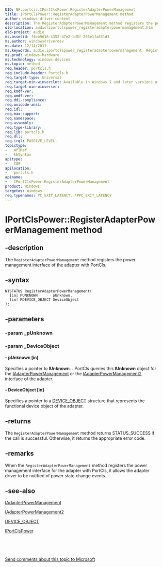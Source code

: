 ```yaml
---
UID: NF:portcls.IPortClsPower.RegisterAdapterPowerManagement
title: IPortClsPower::RegisterAdapterPowerManagement method
author: windows-driver-content
description: The RegisterAdapterPowerManagement method registers the power management interface of the adapter with PortCls.
old-location: audio\iportclspower_registeradapterpowermanagement.htm
old-project: audio
ms.assetid: f4eb9d18-4352-47e2-bd5f-256e1fa831d3
ms.author: windowsdriverdev
ms.date: 12/14/2017
ms.keywords: audio.iportclspower_registeradapterpowermanagement, RegisterAdapterPowerManagement method [Audio Devices], IPortClsPower interface [Audio Devices], RegisterAdapterPowerManagement method, IPortClsPower, RegisterAdapterPowerManagement method [Audio Devices], IPortClsPower interface, audmp-routines_9c179fd9-d332-478d-a114-469dc1c746fc.xml, RegisterAdapterPowerManagement, portcls/IPortClsPower::RegisterAdapterPowerManagement, IPortClsPower::RegisterAdapterPowerManagement
ms.prod: windows-hardware
ms.technology: windows-devices
ms.topic: method
req.header: portcls.h
req.include-header: Portcls.h
req.target-type: Universal
req.target-min-winverclnt: Available in Windows 7 and later versions of Windows.
req.target-min-winversvr: 
req.kmdf-ver: 
req.umdf-ver: 
req.ddi-compliance: 
req.unicode-ansi: 
req.idl: 
req.max-support: 
req.namespace: 
req.assembly: 
req.type-library: 
req.lib: portcls.h
req.dll: 
req.irql: PASSIVE_LEVEL.
topictype:
-	APIRef
-	kbSyntax
apitype:
-	COM
apilocation:
-	portcls.h
apiname:
-	IPortClsPower.RegisterAdapterPowerManagement
product: Windows
targetos: Windows
req.typenames: PC_EXIT_LATENCY, *PPC_EXIT_LATENCY
---
```


# IPortClsPower::RegisterAdapterPowerManagement method


## -description


The <code>RegisterAdapterPowerManagement</code> method registers the power management interface of the adapter with PortCls.


## -syntax


````
NTSTATUS RegisterAdapterPowerManagement(
  [in] PUNKNOWN       pUnknown,
  [in] PDEVICE_OBJECT DeviceObject
);
````


## -parameters




### -param _pUnknown




### -param _DeviceObject





#### - pUnknown [in]

Specifies a pointer to <b>IUnknown</b>. . PortCls queries this <b>IUnknown</b> object for the <a href="..\portcls\nn-portcls-iadapterpowermanagement.md">IAdapterPowerManagement</a> or the <a href="..\portcls\nn-portcls-iadapterpowermanagement2.md">IAdapterPowerManagement2</a> interface of the adapter.


#### - DeviceObject [in]

Specifies a pointer to a <a href="..\wdm\ns-wdm-_device_object.md">DEVICE_OBJECT</a> structure that represents the functional device object of the adapter.


## -returns


The <code>RegisterAdapterPowerManagement</code> method returns STATUS_SUCCESS if the call is successful. Otherwise, it returns the appropriate error code.



## -remarks


When the <code>RegisterAdapterPowerManagement</code> method registers the power management interface for the adapter with PortCls, it allows the adapter driver to be notified of power state change events.



## -see-also

<a href="..\portcls\nn-portcls-iadapterpowermanagement.md">IAdapterPowerManagement</a>

<a href="..\portcls\nn-portcls-iadapterpowermanagement2.md">IAdapterPowerManagement2</a>

<a href="..\wdm\ns-wdm-_device_object.md">DEVICE_OBJECT</a>

<a href="..\portcls\nn-portcls-iportclspower.md">IPortClsPower</a>

 

 

<a href="mailto:wsddocfb@microsoft.com?subject=Documentation%20feedback [audio\audio]:%20IPortClsPower::RegisterAdapterPowerManagement method%20 RELEASE:%20(12/14/2017)&amp;body=%0A%0APRIVACY STATEMENT%0A%0AWe use your feedback to improve the documentation. We don't use your email address for any other purpose, and we'll remove your email address from our system after the issue that you're reporting is fixed. While we're working to fix this issue, we might send you an email message to ask for more info. Later, we might also send you an email message to let you know that we've addressed your feedback.%0A%0AFor more info about Microsoft's privacy policy, see http://privacy.microsoft.com/en-us/default.aspx." title="Send comments about this topic to Microsoft">Send comments about this topic to Microsoft</a>

